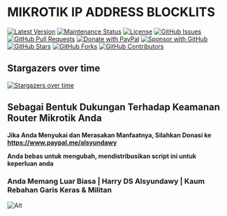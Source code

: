 # **MIKROTIK IP ADDRESS BLOCKLITS**

[![Latest Version](https://img.shields.io/github/v/release/alsyundawy/mikrotik-blacklist)](https://github.com/alsyundawy/mikrotik-blacklist/releases)
[![Maintenance Status](https://img.shields.io/maintenance/yes/9999)](https://github.com/alsyundawy/mikrotik-blacklist/)
[![License](https://img.shields.io/github/license/alsyundawy/mikrotik-blacklist)](https://github.com/alsyundawy/mikrotik-blacklist/blob/master/LICENSE)
[![GitHub Issues](https://img.shields.io/github/issues/alsyundawy/mikrotik-blacklist)](https://github.com/alsyundawy/mikrotik-blacklist/issues)
[![GitHub Pull Requests](https://img.shields.io/github/issues-pr/alsyundawy/mikrotik-blacklist)](https://github.com/alsyundawy/mikrotik-blacklist/pulls)
[![Donate with PayPal](https://img.shields.io/badge/PayPal-donate-orange)](https://www.paypal.me/alsyundawy)
[![Sponsor with GitHub](https://img.shields.io/badge/GitHub-sponsor-orange)](https://github.com/sponsors/alsyundawy)
[![GitHub Stars](https://img.shields.io/github/stars/alsyundawy/mikrotik-blacklist?style=social)](https://github.com/alsyundawy/mikrotik-blacklist/stargazers)
[![GitHub Forks](https://img.shields.io/github/forks/alsyundawy/mikrotik-blacklist?style=social)](https://github.com/alsyundawy/mikrotik-blacklist/network/members)
[![GitHub Contributors](https://img.shields.io/github/contributors/alsyundawy/mikrotik-blacklist?style=social)](https://github.com/alsyundawy/mikrotik-blacklist/graphs/contributors)

## Stargazers over time
[![Stargazers over time](https://starchart.cc/alsyundawy/mikrotik-blacklist.svg?variant=adaptive)](https://starchart.cc/alsyundawy/mikrotik-blacklist)

## **Sebagai Bentuk Dukungan Terhadap Keamanan Router Mikrotik Anda**

**Jika Anda Menyukai dan Merasakan Manfaatnya, Silahkan Donasi ke https://www.paypal.me/alsyundawy**

**Anda bebas untuk mengubah, mendistribusikan script ini untuk keperluan anda**



### Anda Memang Luar Biasa | Harry DS Alsyundawy | Kaum Rebahan Garis Keras & Militan

![Alt](https://repobeats.axiom.co/api/embed/75c94e83220b44df08a86f6dab16eb33d11cfab8.svg "Repobeats analytics image")

